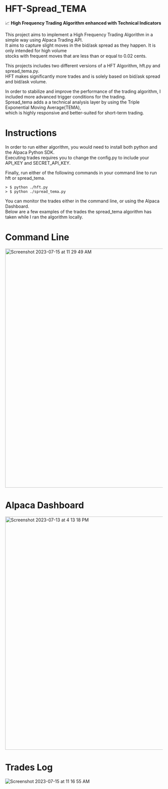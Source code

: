 # HFT-Spread_TEMA
📈 **High Frequency Trading Algorithm enhanced with Technical Indicators**

This project aims to implement a High Frequency Trading Algorithm in a simple way using Alpaca Trading API. <br/> 
It aims to capture slight moves in the bid/ask spread as they happen. It is only intended for high volume <br/>
stocks with frequent moves that are less than or equal to 0.02 cents. <br/> 

This projects includes two different versions of a HFT Algorithm, hft.py and spread_tema.py. <br/>
HFT makes significantly more trades and is solely based on bid/ask spread and bid/ask volume. <br/>

In order to stabilize and improve the performance of the trading algorithm, I included more advanced trigger conditions for the trading. <br/> 
Spread_tema adds a a technical analysis layer by using the Triple Exponential Moving Average(TEMA),<br/>
which is highly responsive and better-suited for short-term trading.<br/> 

# Instructions

In order to run either algorithm, you would need to install both python and the Alpaca Python SDK. <br /> 
Executing trades requires you to change the config.py to include your API_KEY and SECRET_API_KEY.<br />

Finally, run either of the following commands in your command line to run hft or spread_tema.

```
> $ python ./hft.py
> $ python ./spread_tema.py
```


You can monitor the trades either in the command line, or using the Alpaca Dashboard. <br /> 
Below are a few examples of the trades the spread_tema algorithm has taken while I ran the algorithm locally.

# Command Line 
<img width="762" alt="Screenshot 2023-07-15 at 11 29 49 AM" src="https://github.com/mbouzekri/HFT-Spread_TEMA/assets/106405634/6b76cc6b-7724-4a7b-9e15-124d29180a91">

# Alpaca Dashboard
<img width="743" alt="Screenshot 2023-07-13 at 4 13 18 PM" src="https://github.com/mbouzekri/HFT-Spread_TEMA/assets/106405634/4f4ad017-3bb8-4763-b458-bb07e00513cc">

# Trades Log
![Screenshot 2023-07-15 at 11 16 55 AM](https://github.com/mbouzekri/HFT-Spread_TEMA/assets/106405634/e474661f-8c24-434d-abd8-47f789c032e8)

